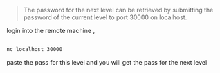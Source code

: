 >The password for the next level can be retrieved by submitting the password of the current level to port 30000 on localhost.

login into the remote machine ,

```bash

nc localhost 30000
```
paste the pass for this level and you will get the pass for the next level